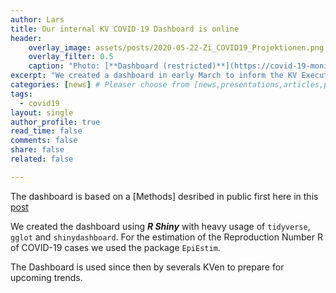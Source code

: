 ```yaml
---
author: Lars
title: Our internal KV COVID-19 Dashboard is online
header:
    overlay_image: assets/posts/2020-05-22-Zi_COVID19_Projektionen.png
    overlay_filter: 0.5
    caption: "Photo: [**Dashboard (restricted)**](https://covid-19-monitor.azurewebsites.net/)"
excerpt: "We created a dashboard in early March to inform the KV Executives about the Zi's projections for future COVID19 developments."
categories: [news] # Pleaser choose from [news,presentations,articles,projects,reports]
tags:
  - covid19
layout: single
author_profile: true
read_time: false
comments: false
share: false
related: false

---
```


The dashboard is based on a [Methods] desribed in public first here in this [post](https://www.zidatasciencelab.de/reports/Methodenbeschreibung_Projektion_COVID-19/)


We created the dashboard using ***R Shiny*** with heavy usage of `tidyverse`, `gglot` and `shinydashboard`. For the estimation of the Reproduction Number R of COVID-19 cases we used the package `EpiEstim`.

The Dashboard is used since then by severals KVen to prepare for upcoming trends.
